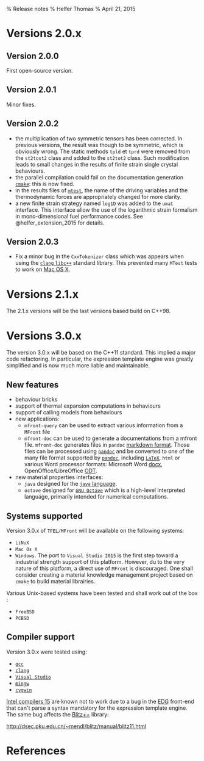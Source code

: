 % Release notes
% Helfer Thomas
% April 21, 2015

# Versions 2.0.x

## Version 2.0.0

First open-source version.

## Version 2.0.1

Minor fixes.

## Version 2.0.2

- the multiplication of two symmetric tensors has been corrected. In
  previous versions, the result was though to be symmetric, which is
  obviously wrong. The static methods `tpld` et `tprd` were removed
  from the `st2tost2` class and added to the `st2tot2` class. Such
  modification leads to small changes in the results of finite strain
  single crystal behaviours.
- the parallel compilation could fail on the documentation generation
  [`cmake`](http://www.cmake.org/): this is now fixed.
- in the results files of [`mtest`](mtest.html), the name of the
  driving variables and the thermodynamic forces are appropriately
  changed for more clarity.
- a new finite strain strategy named `log1D` was added to the `umat`
  interface. This interface allow the use of the logarithmic strain
  formalism in mono-dimensional fuel performance codes. See
  @helfer_extension_2015 for details.

## Version 2.0.3

- Fix a minor bug in the `CxxTokenizer` class which was appears when
  using the [`clang` `libc++`](http://libcxx.llvm.org/) standard
  library. This prevented many `MTest` tests to work on
  [Mac OS X](http://www.apple.com/fr/osx/).

# Versions 2.1.x

The 2.1.x versions will be the last versions based build on C++98.

# Versions 3.0.x

The version 3.0.x will be based on the C++11 standard. This implied a
major code refactoring. In particular, the expression template engine
was greatly simplified and is now much more liable and maintainable.

## New features

- behaviour bricks
- support of thermal expansion computations in behaviours
- support of calling models from behaviours
- new applications:
    + `mfront-query` can be used to extract various information from
      a `MFront` file
	+ `mfront-doc` can be used to generate a documentations from a
      mfront file. `mfront-doc` generates files in `pandoc`
      [markdown format](http://pandoc.org/demo/example9/pandocs-markdown.html). Those
      files can be processed using [`pandoc`](http://pandoc.org/) and
      be converted to one of the many file format supported by
      [`pandoc`](http://pandoc.org/), including
      [`LaTeX`](www.latex-project.org), `html` or various Word
      processor formats: Microsoft Word
      [docx](http://www.microsoft.com/interop/openup/openxml/default.aspx),
      OpenOffice/LibreOffice
      [ODT](http://en.wikipedia.org/wiki/OpenDocument).
- new material properties interfaces:
	+ `java` designed for the
      [`java` language](http://www.oracle.com/fr/java/overview/index.html).
  	+ `octave` designed for
	  [`GNU Octave`](https://www.gnu.org/software/octave/) which is
      a high-level interpreted language, primarily intended for
      numerical computations.

## Systems supported

Version 3.0.x of `TFEL/MFront` will be available on the following
systems:

- `LiNuX`
- `Mac Os X`
- `Windows`. The port to `Visual Studio 2015` is the first step toward
  a industrial strength support of this platform. However, du to the
  very nature of this platform, a direct use of `MFront` is
  discouraged. One shall consider creating a material knowledge
  management project based on `cmake` to build material librairies.

Various Unix-based systems have been tested and shall work out of the
box :

- `FreeBSD`
- `PCBSD`

## Compiler support

Version 3.0.x were tested using:

- [`gcc`](https://gcc.gnu.org/)
- [`clang`](http://clang.llvm.org/)
- [`Visual Studio`](https://www.visualstudio.com/)
- [`mingw`](http://www.mingw.org/)
- [`cygwin`](https://www.visualstudio.com)

[Intel compilers 15](https://software.intel.com/en-us/intel-compilers)
are known not to work due to a bug in the [EDG](https://www.edg.com)
front-end that can't parse a syntax mandatory for the expression
template engine. The same bug affects the
[Blitz++](http://sourceforge.net/projects/blitz/) library:

<http://dsec.pku.edu.cn/~mendl/blitz/manual/blitz11.html>

# References

<!-- Local IspellDict: english -->
